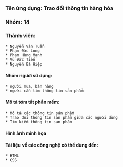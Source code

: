 
### Tên ứng dụng: Trao đổi thông tin hàng hóa
### Nhóm: 14
### Thành viên:
    * Nguyễn Văn Tuấn
    * Phạm Đức Long
    * Phạm Hùng Mạnh
    * Vũ Đức Tiến
    * Nguyễn Bá Hiệp
#### Nhóm người sử dụng: 
    * người mua, bán hàng
	* người cần tìm thông tin sản phẩm
#### Mô tả tóm tắt phần mềm:
    * Mô tả các thông tin sản phẩm
    * Trao đổi thông tin sản phẩm giữa các người dùng
	* Tìm kiếm thông tin sản phẩm
#### Hình ảnh minh họa

#### Tài liệu về các công nghệ có thể dùng đến:
    * HTML
    * CSS